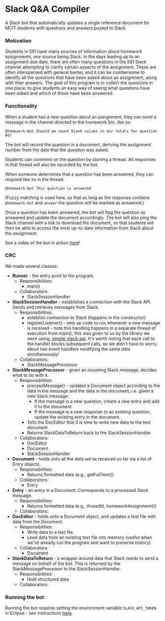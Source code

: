 # Slack Q&A Compiler

A Slack bot that automatically updates a single reference document for MCIT students with questions and answers posted to Slack.

### Motivation

Students in 591 have many sources of information about homework assignments, one source being Slack. In the days leading up to an assignment due date, there are often many questions in the 591 Slack channel attempting to clarify certain aspects of the assignment. These are often interspersed with general banter, and it can be cumbersome to identify all the questions that have been asked about an assignment, along with their answers. The goal of this program is to collect the questions in one place, to give students an easy way of seeing what questions have been asked and which of these have been answered. 

### Functionality

When a student has a new question about an assignment, they can send a message in the channel directed to the homework bot, like so:

`@homework-bot Should we count blank values in our totals for question #5?`

The bot will record the question in a document, deriving the assignment number from the date that the question was asked.

Students can comment on the question by starting a thread. All responses in that thread will also be recorded by the bot.

When someone determines that a question has been answered, they can respond like so in the thread:

`@homework-bot This question is answered`

(Fuzzy matching is used here, so that as long as the response contains `@homework-bot` and `answer` the question will be marked as answered.)

Once a question has been answered, the bot will flag the question as answered and update the document accordingly. The bot will also ping the Slack channel with a link to download the document, so that students will then be able to access the most up-to-date information from Slack about the assignment.

See a video of the bot in action [here](https://drive.google.com/open?id=1eSxm5QZfF7H-puc8Tr_4ymE3QTyqjOwT)!

### CRC

We made several classes:

* **Runner** - the entry point to the program.
  * Responsibilities:
    * main()
  * Collaborators:
    * SlackSessionHandler
* **SlackSessionHandler** - establishes a connection with the Slack API. Sends and retrieves messages from Slack.
  * Responsibilities:
    * establish connection to Slack (happens in the constructor)
    * registerListener() - sets up code to run whenever a new message is received - note this handling happens in a separate thread of execution from main(); this was given to us by the library we were using, [simple-slack-api](https://github.com/Ullink/simple-slack-api). It's worth noting that each call to the handler blocks subsequent calls, so we didn't have to worry about two event handlers modifying the same data simultaneously!
  * Collaborators:
    * SlackMessageProcessor
* **SlackMessageProcessor** - given an incoming Slack message, decides what to do with it.
  * Responsibilities:
    * processMessage() - updates a Document object according to the data in the message and the data in the document, i.e. given a new Slack message:
      * If the message is a new question, create a new entry and add it to the document
      * If the message is a new response to an existing question, update the existing entry in the document.
    * Tells the DocEditor that it is time to write new data to the text document
    * Returns SlackDataToReturn back to the SlackSessionHandler
  * Collaborators:
    * DocEditor
    * Document
    * SlackSessionHandler
* **Document** - holds onto all the data we've received so far via a list of Entry objects.
  * Responsibilities:
    * Returns formatted data (e.g., getFullText())
  * Collaborators:
    * Entry
* **Entry** - an entry in a Document. Corresponds to a processed Slack message.
  * Responsibilities:
    * Returns formatted data (e.g., threadId, homeworkAssignment())
  * Collaborators:
* **DocEditor** - holds onto a Document object, and updates a text file with data from the Document.
  * Responsibilities:
    * Write data to a text file
    * Load data from an existing text file into memory (useful when we've already run the program and want to preserve history)
  * Collaborators:
    * Document
* **SlackDataToReturn** - a wrapper around data that Slack needs to send a message on behalf of the bot. This is returned by the SlackMessageProcessor to the SlackSessionHandler.
  * Responsibilities:
    * Hold structured data
  * Collaborators:

### Running the bot

Running the bot requires setting the environment variable `SLACK_API_TOKEN` in Eclipse - see instructions [here](https://stackoverflow.com/a/12810433).
